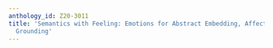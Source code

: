 ```yaml
---
anthology_id: Z20-3011
title: 'Semantics with Feeling: Emotions for Abstract Embedding, Affect for Concrete
  Grounding'
---
```

